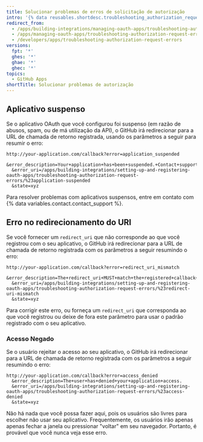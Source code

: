 ```yaml
---
title: Solucionar problemas de erros de solicitação de autorização
intro: '{% data reusables.shortdesc.troubleshooting_authorization_request_errors_oauth_apps %}'
redirect_from:
  - /apps/building-integrations/managing-oauth-apps/troubleshooting-authorization-request-errors/
  - /apps/managing-oauth-apps/troubleshooting-authorization-request-errors
  - /developers/apps/troubleshooting-authorization-request-errors
versions:
  fpt: '*'
  ghes: '*'
  ghae: '*'
  ghec: '*'
topics:
  - GitHub Apps
shortTitle: Solucionar problemas de autorização
---
```


## Aplicativo suspenso

Se o aplicativo OAuth que você configurou foi suspenso (em razão de abusos, spam, ou de má utilização da API), o GitHub irá redirecionar para a URL de chamada de retorno registrada, usando os parâmetros a seguir para resumir o erro:

    http://your-application.com/callback?error=application_suspended
      &error_description=Your+application+has+been+suspended.+Contact+support@github.com.
      &error_uri=/apps/building-integrations/setting-up-and-registering-oauth-apps/troubleshooting-authorization-request-errors/%23application-suspended
      &state=xyz

Para resolver problemas com aplicativos suspensos, entre em contato com {% data variables.contact.contact_support %}.

## Erro no redirecionamento do URI

Se você fornecer um `redirect_uri` que não corresponde ao que você registrou com o seu aplicativo, o GitHub irá redirecionar para a URL de chamada de retorno registrada com os parâmetros a seguir resumindo o erro:

    http://your-application.com/callback?error=redirect_uri_mismatch
      &error_description=The+redirect_uri+MUST+match+the+registered+callback+URL+for+this+application.
      &error_uri=/apps/building-integrations/setting-up-and-registering-oauth-apps/troubleshooting-authorization-request-errors/%23redirect-uri-mismatch
      &state=xyz

Para corrigir este erro, ou forneça um `redirect_uri` que corresponda ao que você registrou ou deixe de fora este parâmetro para usar o padrão registrado com o seu aplicativo.

### Acesso Negado

Se o usuário rejeitar o acesso ao seu aplicativo, o GitHub irá redirecionar para a URL de chamada de retorno registrada com os parâmetros a seguir resumindo o erro:

    http://your-application.com/callback?error=access_denied
      &error_description=The+user+has+denied+your+application+access.
      &error_uri=/apps/building-integrations/setting-up-and-registering-oauth-apps/troubleshooting-authorization-request-errors/%23access-denied
      &state=xyz

Não há nada que você possa fazer aqui, pois os usuários são livres para escolher não usar seu aplicativo. Frequentemente, os usuários irão apenas apenas fechar a janela ou pressionar "voltar" em seu navegador. Portanto, é provável que você nunca veja esse erro.
